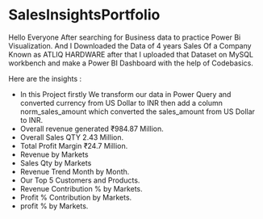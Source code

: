 # SalesInsightsPortfolio

Hello Everyone
After searching for Business data to practice Power Bi Visualization.
And I Downloaded the Data of 4 years Sales Of a Company Known as ATLIQ HARDWARE after that I uploaded that Dataset on MySQL workbench and make a Power BI Dashboard with the help of Codebasics.

Here are the insights :
- In this Project firstly We transform our data in Power Query and converted currency from US Dollar to INR then add a column norm_sales_amount which converted the sales_amount from US Dollar to INR.
- Overall revenue generated ₹984.87 Million.
- Overall Sales QTY 2.43 Million.
- Total Profit Margin ₹24.7 Million.
- Revenue by Markets
- Sales Qty by Markets
- Revenue Trend Month by Month.
- Our Top 5 Customers and Products.
- Revenue Contribution % by Markets.
- Profit % Contribution by Markets.
- profit % by Markets.
